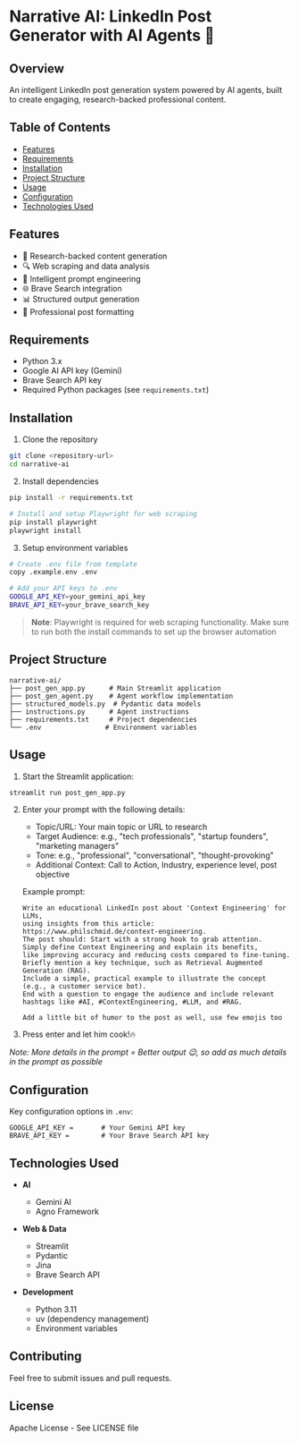 # Narrative AI: LinkedIn Post Generator with AI Agents 🤖

## Overview
An intelligent LinkedIn post generation system powered by AI agents, built to create engaging, research-backed professional content.

## Table of Contents
- [Features](#features)
- [Requirements](#requirements)
- [Installation](#installation)
- [Project Structure](#project-structure)
- [Usage](#usage)
- [Configuration](#configuration)
- [Technologies Used](#technologies-used)

## Features
- 🎯 Research-backed content generation
- 🔍 Web scraping and data analysis
- 📝 Intelligent prompt engineering
- 🌐 Brave Search integration
- 📊 Structured output generation
- 🎨 Professional post formatting

## Requirements
- Python 3.x
- Google AI API key (Gemini)
- Brave Search API key
- Required Python packages (see `requirements.txt`)

## Installation
1. Clone the repository
```bash
git clone <repository-url>
cd narrative-ai
```

2. Install dependencies
```bash
pip install -r requirements.txt

# Install and setup Playwright for web scraping
pip install playwright
playwright install
```

3. Setup environment variables
```bash
# Create .env file from template
copy .example.env .env

# Add your API keys to .env
GOOGLE_API_KEY=your_gemini_api_key
BRAVE_API_KEY=your_brave_search_key
```

> **Note**: Playwright is required for web scraping functionality. Make sure to run both the install commands to set up the browser automation

## Project Structure
```
narrative-ai/
├── post_gen_app.py      # Main Streamlit application
├── post_gen_agent.py    # Agent workflow implementation
├── structured_models.py  # Pydantic data models
├── instructions.py      # Agent instructions
├── requirements.txt     # Project dependencies
└── .env                # Environment variables
```

## Usage
1. Start the Streamlit application:
```bash
streamlit run post_gen_app.py
```

2. Enter your prompt with the following details:
   - Topic/URL: Your main topic or URL to research
   - Target Audience: e.g., "tech professionals", "startup founders", "marketing managers"
   - Tone: e.g., "professional", "conversational", "thought-provoking"
   - Additional Context: Call to Action, Industry, experience level, post objective

   Example prompt:
   ```
   Write an educational LinkedIn post about 'Context Engineering' for LLMs,
   using insights from this article: https://www.philschmid.de/context-engineering. 
   The post should: Start with a strong hook to grab attention. 
   Simply define Context Engineering and explain its benefits, 
   like improving accuracy and reducing costs compared to fine-tuning. 
   Briefly mention a key technique, such as Retrieval Augmented Generation (RAG). 
   Include a simple, practical example to illustrate the concept (e.g., a customer service bot). 
   End with a question to engage the audience and include relevant hashtags like #AI, #ContextEngineering, #LLM, and #RAG.

   Add a little bit of humor to the post as well, use few emojis too

   ```

3. Press enter and let him cook!🔥

*Note: More details in the prompt = Better output 😉, so add as much details in the prompt as possible*

## Configuration
Key configuration options in `.env`:
```
GOOGLE_API_KEY =       # Your Gemini API key
BRAVE_API_KEY =        # Your Brave Search API key
```

## Technologies Used
- **AI**
  - Gemini AI
  - Agno Framework

- **Web & Data**
  - Streamlit
  - Pydantic
  - Jina
  - Brave Search API

- **Development**
  - Python 3.11
  - uv (dependency management)
  - Environment variables

## Contributing
Feel free to submit issues and pull requests.

## License
Apache License - See LICENSE file
